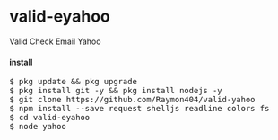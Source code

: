# valid-eyahoo
Valid Check Email Yahoo

#### install

<pre>
$ pkg update && pkg upgrade
$ pkg install git -y && pkg install nodejs -y
$ git clone https://github.com/Raymon404/valid-yahoo
$ npm install --save request shelljs readline colors fs
$ cd valid-eyahoo
$ node yahoo
</pre>
